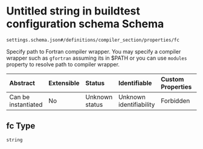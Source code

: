 # Untitled string in buildtest configuration schema Schema

```txt
settings.schema.json#/definitions/compiler_section/properties/fc
```

Specify path to Fortran compiler wrapper. You may specify a compiler wrapper such as `gfortran` assuming its in $PATH or you can use `modules` property to resolve path to compiler wrapper.

| Abstract            | Extensible | Status         | Identifiable            | Custom Properties | Additional Properties | Access Restrictions | Defined In                                                                  |
| :------------------ | :--------- | :------------- | :---------------------- | :---------------- | :-------------------- | :------------------ | :-------------------------------------------------------------------------- |
| Can be instantiated | No         | Unknown status | Unknown identifiability | Forbidden         | Allowed               | none                | [settings.schema.json*](../out/settings.schema.json "open original schema") |

## fc Type

`string`
